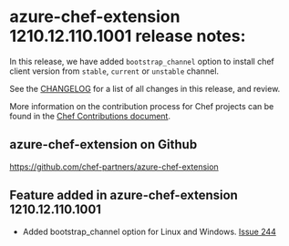 <!---
This file is reset every time a new release is done. The contents of this file are for the currently unreleased version.

Example Note:

## Example Heading
Details about the thing that changed that needs to get included in the Release Notes in markdown.
-->

# azure-chef-extension 1210.12.110.1001 release notes:
In this release, we have added `bootstrap_channel` option to install chef client version from `stable`, `current` or `unstable` channel.

See the [CHANGELOG](https://github.com/chef-partners/azure-chef-extension/blob/master/CHANGELOG.md) for a list of all changes in this release, and review.

More information on the contribution process for Chef projects can be found in the [Chef Contributions document](https://docs.chef.io/community_contributions.html).

## azure-chef-extension on Github
https://github.com/chef-partners/azure-chef-extension

## Feature added in azure-chef-extension 1210.12.110.1001
* Added bootstrap_channel option for Linux and Windows. [Issue 244](https://github.com/chef-partners/azure-chef-extension/issues/244)